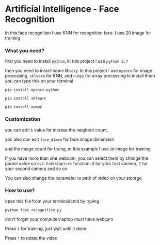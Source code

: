 # Artificial Intelligence - Face Recognition
In this face recognition I use KNN for recognition face. I use 20 image for training

### What you need?
first you need to install `python`, in this project I use `python 2.7`

then you need to install some library. In this project I use `opencv` for image processing, `sklearn` for KNN, and `numpy` for array processing
to install them you can type this on your terminal

`pip install opencv-python`

`pip install sklearn`

`pip install numpy`

### Customization
you can edit `k` value for incrase the neigbour count.

you also can edit `face_dimen` for face image dimension

and the image count for traing, in this example I use `20` image for training

If you have more than one webcam, you can select them by change the param value on `cv2.VideoCapture` function. `0` for your first camera, `1` for your second camera and so on

You can also change the parameter to path of video on your storage

### How to use?
open this file from your terminal/cmd by typing

`python face_recognition.py`

don't forget your computer/laptop must have webcam

Press `t` for training, just wait until it done

Press `r` to rotate the video
